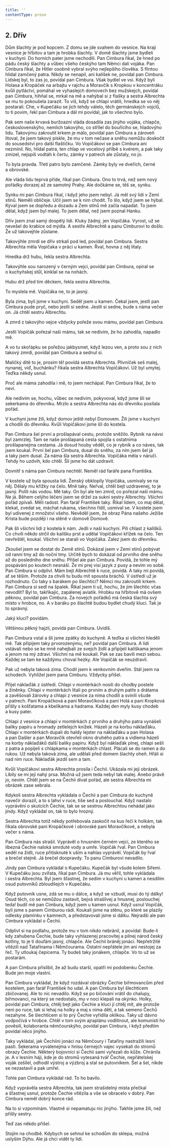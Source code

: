 ```yaml
---
title: ''
contentType: prose
---
```


## 2\. Dřív

  

Dům šlachty je pod kopcem. Z domu se jde svahem do vesnice. Na kraji vesnice je hřbitov a tam je hrobka šlachty. V domě šlachty jsme bydleli v kuchyni. Do horních pater jsme nechodili. Pan Cimbura říkal, že hned po pádu český šlachty a vůbec všeho českýho tam Němci dali vojáka. Pan Cimbura říkal, že Hitler osobně vybral svýho nejlepšího člověka. S flintou hlídal zamčený patra. Nikdy se nenapil, ani kalíšek ne, povídal pan Cimbura. Lidskej byl, to zas jo, povídal pan Cimbura. Však bydlel ve vsi. Když byli Holasa a Kropáček na arbajtu v rajchu a Moravčík s Kropkou v koncentráku kvůli pyt­láctví, pomáhal ve vyhaslejch domovech bez mužskejch, povídal pan Cimbura, hihňal se, mrkal na mě a nahýbal si z flašky a sestra Al­brechta se mu to pokoušela zarazit. To víš, když se chlapi vrátili, hnedka se vo něj postarali. Che, v Kupečáku se jich tehdy válelo, těch germánskejch vojclů, to ti povim, řekl pan Cimbura a dál mi povídal, jak to všechno bylo.

Pak sem naše krvavá buržoazní vláda dosadila zas jinýho vojáka, chlapče, československýho, nemlich takovýho, co střílel do bouřícího se, hladovýho lidu. Takovýmu zakroutit krkem je málo, povídal pan Cimbura a zároveň litoval, že jsem takový pískle, že mu v tom nečase a sněhu nemůžu doskočit do sousedství pro další flaštičku. Vo Vopičákovi se pan Cimbura ani nezmínil. No, hlídal patra, ten chlap ve vocelový přilbě s kvérem, a pak taky zmizel, nejspíš vodtáh k čertu, zámky v patrech ale zůstaly, no jo.

To byla pravda. Třetí patro bylo zamčené. Zámky byly ve dveřích, černé a obrovské.

Ale vláda lidu teprvá příde, říkal pan Cimbura. Ono to trvá, než sem nový pořádky dorazej až ze samotný Prahy. Ale dočkáme se, těš se, synku.

Synku mi pan Cimbura říkal, i když jeho jsem nebyl. Já měl svý lidi v Zemi stínů. Neměli obličeje. Učil jsem se k nim chodit. To šlo, když jsem se hýbal. Kýval jsem se dopředu a dozadu a Zem stínů mě začla napadat. To jsem dělal, když jsem byl malej. To jsem dělal, než jsem poznal Hanku.

Dřív jsem znal samý dospělý lidi. Kluky žádný, jen Vopičáka. Vyrost, už se nevešel do krabice od mýdla. A sestře Albrechtě a panu Cim­burovi to došlo. Že už takovejhle zůstane.

Takovýhle zmrdi se dřív strkali pod led, povídal pan Cimbura. Sestra Albrechta měla Vopičaka v práci u kamen. Řval, hovna z něj lítaly.

Hnedka drž hubu, řekla sestra Albrechta.

Takovýhle sou narozený v černým vejci, povídal pan Cimbura, opíral se o kuchyňskej stůl, kinklal se na nohách.

Hubu drž před tim děckem, řekla sestra Albrechta.

To myslela mě. Vopičáka ne, to je jasný.

Byla zima, byli jsme v kuchyni. Seděl jsem u kamen. Čekal jsem, jestli pan Cimbura pude pryč, nebo jestli si sedne. Jestli si sedne, bude s náma večer on. Já chtěl sestru Albrechtu.

A zmrd z takovýho vejce vždycky pořeže svou mámu, povídal pan Cimbura.

Jestli Vopičák pořezal naši mámu, tak se nedivim, že ho zahodila, napadlo mě.

A vo tu skořápku se pořežou jakbysmet, když lezou ven, a proto sou z nich takový zmrdi, povídal pan Cimbura a sednul si.

Maličký dítě to je, prosim tě! povídá sestra Albrechta. Plivníček seš malej, nynanej, viď, buchánku? říkala sestra Albrechta Vopičákovi. Už byl umytej. Teďka někdy usnul.

Proč ale máma zahodila i mě, to jsem nechápal. Pan Cimbura říkal, že to neví.

Ale nedivim se, hochu, vůbec se nedivim, pokyvoval, když jsme šli se sekerkama do dřevníku. Mrzlo a sestra Albrechta nás do dřevníku posílala pořád.

V kuchyni jsme žili, když domov ještě nebyl Domovem. Žili jsme v kuchyni a chodili do dřevníku. Kvůli Vopičákovi jsme šli do kostela.

Pan Cimbura šel první a prošlapával cestu, protože sněžilo. Rybník na návsi byl zamrzlej. Tam se naše prošlapaná cesta spojila s ostatníma prošlapanejma cestama. Já dosud houby věděl, co je rybník a co náves, tak jsem koukal. První šel pan Cimbura, dusal do sněhu, za ním jsem šel já a taky jsem dusal. Za náma šla sestra Albrechta. Vopičáka měla v náručí. Tehdy ho uzdvih, kdo chtěl. Šli jsme ho dát uzdravit.

Dovnitř s náma pan Cimbura nechtěl. Neměl rád faráře pana Fran­tiška.

V kostele už byla spousta lidí. Ženský obklopily Vopičáka, usmívaly se na něj. Dělaly mu křížky na čelo. Mně taky. Neřval, chtěl bejt uzdravenej, to je jasný. Polili nás vodou. Mě taky. On byl ale ten zmrd, co pořezal naši mámu. Ne já. Během celýho léčení jsem se držel za sukni sestry Albrechty. Všichni pořád zpívali. Měli radost. Pan farář František taky. Říkal lidem, co maj dělat, klekat, zvedat se, máchat rukama, všechno řídil, usmíval se. V kostele jsem byl udivenej z množství všeho. Nevěděl jsem, že obraz Pána našeho Ježíše Krista bude později i na stěně v domově Domově.

Pak šli všichni lidi z kostela k nám. Jedli v naší kuchyni. Pili chlast z kalíšků. Co chvíli někdo strčil do kalíšku prst a udělal Vopičákovi křížek na čelo. Ten nevřeštěl, koukal. Všichni se starali vo Vopičáka. Zalez jsem do dřevníku.

Zkoušel jsem se dostat do Země stínů. Dokázal jsem v Zemi stínů pobývat od ranní tmy až do noční tmy. Určitě bych to dokázal od prvního dne sněhu až do posledního dne sněhu. Přišel ale pan Cimbura. Povídá, že tohle mý pospávání po koutech nesnáší. Že mi prej visí jazyk z pusy a nevim vo sobě. Pan Cimbura si odplivl. Mám bejt Albrechtě k ruce, povídá. A taky mi povídá, ať se těšim. Protože za chvíli tu budu mít spousta bráchů. V ústředí už je rozhodnuto. Co taky s barákem po šlechtici? Němci mu zakroutili krkem. Pan Cimbura si sedl na špalek. Říkal jsem ti už, hochu, že jim šlechtic včas nevodlít? Byl to, takříkajíc, zapálenej aviatik. Hrobku na hřbitově má ovšem pěknou, povídal pan Cimbura. Za novejch pořádků má česká šlachta svý místo v hrobce, no. A v baráku po šlachtě budou bydlet chudý kluci. Tak je to správný.

Jaký kluci? povídám.

Většinou pěkný hajzli, povídá pan Cimbura. Uvidíš.

Pan Cimbura vstal a šli jsme zpátky do kuchyně. A teďka si všichni hleděli mě. Tak připijem taky prvorozenýmu, ne? povídal pan Cimbura. A lidi vstávali nebo se ke mně nahejbali ze svejch židlí a připíjeli kalíškama jenom a jenom na mý zdraví. Všichni na mě koukali. Pak se zas bavili mezi sebou. Každej se tam ke každýmu choval hezky. Ale Vopičák se neuzdravil.

Pak už nebyla taková zima. Chodil jsem k venkovním dveřím. Stál jsem na schodech. Vyhlížel jsem pana Cimburu. Vždycky přišel.

Přijel náklaďák z ústředí. Chlapi v montérkách nosili do chodby postele a žíněnky. Chlapi v montérkách lítali po prvním a druhým patře s drátama a zavěšovali žárovky a chlapi z vesnice za nima chodili a svinili všude v patrech. Pani Kropáčková a pani Moravčíková a pani Holá a pani Kropková přišly s košťatama a kbelíkama a hadra­ma. Každej den myly kusy chodeb a kusy pater.

Chlapi z vesnice a chlapi v montérkách z prvního a druhýho patra vynášeli balíky papíru a hromady zetlelejch knížek. Házeli je na korbu náklaďáku. Chlapi v montérkách dupali do haldy lejster na náklaďáku a pan Holasa a pan Dašler a pan Moravčík otevřeli okno druhého patra a vidlema házeli na korby náklaďáků další balíky papíru. Když byl náklaďák plnej, chlapi sešli z patra a popíjeli s chlápkama v montérkách chlast. Plácali se do ramen a do rukou. Už nebyla taková zima, ale udělali před domem šlachty oheň. Hřáli si nad nim ruce. Náklaďák jezdil sem a tam.

Kvůli Vopičákovi sestra Albrechta prosila i Čechii. Ukázala mi její obrázek. Líbily se mi její nahý prsa. Možná už jsem teda nebyl tak malej. Anebo právě jo, nevim. Chtěl jsem se na Čechii dívat pořád, ale sestra Albrechta mi obrázek zase sebrala.

Kdykoli sestra Albrechta vykládala o Čechii a pan Cimbura do kuchyně navečír dorazil, a to s lahví v ruce, tiše sed a poslouchal. Když nastalo vyprávění o skutcích Čechie, tak se se sestrou Albrechtou nehádal jako jindy. Když vykládal on, tak to bylo hrozný.

Sestra Albrechta totiž někdy potřebovala zaskočit na kus řeči k holkám, tak říkala obrovské pani Kropáčkové i obrovské pani Moravčíkové, a nebyla večer s náma.

Pan Cimbura nás strašil. Vyprávěl o hnusném černém vejci, ze kterého se líbezná Čechie naloká smrduté vody a umře. Vopičák řval. Pan Cimbura seděl na židli, ruce přitisknuté k uším a nahlas vyprávěl. Vopičák by řval a brečel stejně. Já brečel doopravdy. To panu Cimburovi nevadilo.

Jindy pan Cimbura vykládal o Kupečáku. Kupečák byl všude kolem Siřemi. V Kupečáku jsou zvířata, říkal pan Cimbura. Já mu věřil, tohle vykládala i sestra Albrechta. Byl jsem šťastnej, že sedim v kuchyni u kamen a nesdílím osud putovníků zbloudilejch v Kupečáku.

Když putovník usne, zdá se mu o dálce, a když se vzbudí, musí do tý dálky! Osud těch, co se nemůžou zastavit, bejvá strašlivej a hnusnej, poslouchej teda! budil mě pan Cimbura, když jsem u kamen usnul. Když usnul Vopičák, byli jsme s panem Cimburou rádi. Koukali jsme na stěnu, po které se plazily odlesky plamínku v kamnech, a představovali jsme si dálku. Nejradši ale pan Cimbura vykládal o Čechii.

Odplivl si na podlahu, protože mu v tom nikdo nebránil, a povídal: Bude-li kdy zahubena Čechie, bude taky vyhlazenej pracovitej a pilnej národ český kotliny, to je ti doufám jasný, chlapče. Ale Čechii bráněj jonáci. Nepřetržitě vítězili nad Tatařínama i Němčourama. Ostatní nepřátele jim ani nestojej za řeč. Ty utloukaj čepicema. Ty budeš taky jonákem, chlapče. Vo to už se postarám.

A pan Cimbura přislíbil, že až budu starší, opatří mi podobenku Čechie. Bude jen moje vlastní.

Pan Cimbura vykládal, že když rozdával obrázky Čechie biřmovancům před kostelem, pan farář František ho udal. A pan Cimbura byl šlechticem zbičovanej. Ale to nic nevadilo. Když se po bičování vrátil do chalupy, biřmovanci, na který se nedostalo, mu v noci klepali na okýnko. Holky, povídal pan Cimbura, chtěj bejt jako Čechie a kluci jí chtěj mít, ale protože neni po ruce, tak si lehaj na holky a maj s nima děti, a tak semeno Čechů nezahyne. Se šlechticem si to prý Čechie vyřídila oklikou. Taky už dávno vodpočívá v hrobce. Chtěl v tom svým ajraplánu vodlítnout, ale komunisti ho pověsili, kolaboranta němčourskýho, povídal pan Cimbura, i když předtím povídal něco jinýho.

Taky vykládal, jak Čechiini jonáci na Němčoury i Tataříny nastražili lesní pasti. Sekerama vyválenejma v hnisu černejch vajec vysekali do stromů obrazy Čechie. Některý bojovníci si Čechii sami vyřezali do kůže. Chránila je. A v lesním háji, kde je do stromů vytesaná tvář Čechie, nepřátelskej voják zešílel, odhodil výstroj a výzbroj a stal se putovníkem. Šel a šel, nikde se nezastavil a pak umřel.

Tohle pan Cimbura vykládal rád. To ho bavilo.

Když vyprávěla sestra Albrechta, tak jsem strašidelný místa přečkal a šťastnej usnul, protože Čechie vítězila a vše se obracelo v dobrý. Pan Cimbura neměl dobrý konce rád.

Na to si vzpomínám. Vlastně si nepamatuju nic jinýho. Takhle jsme žili, než přišly sestry.

Teď zas někdo přišel.

Stojím na chodbě. Kdybych se sehnul ke schodům do sklepa, možná uslyším Dýhu. Ale já chci vidět ty lidi.
